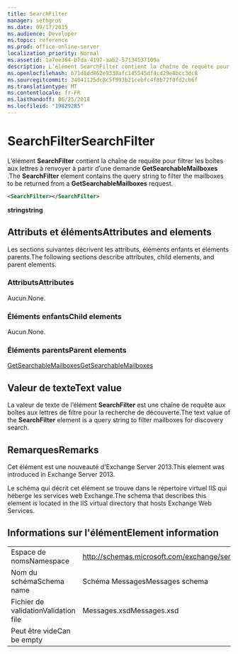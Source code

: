 ```yaml
---
title: SearchFilter
manager: sethgros
ms.date: 09/17/2015
ms.audience: Developer
ms.topic: reference
ms.prod: office-online-server
localization_priority: Normal
ms.assetid: 1a7ee364-b7da-4197-aab2-57134537109a
description: L’élément SearchFilter contient la chaîne de requête pour filtrer les boîtes aux lettres à renvoyer à partir d’une demande GetSearchableMailboxes.
ms.openlocfilehash: b71d8dd862e9338afc145545df4cd29e8bcc3dc8
ms.sourcegitcommit: 34041125dc8c5f993b21cebfc4f8b72f0fd2cb6f
ms.translationtype: MT
ms.contentlocale: fr-FR
ms.lasthandoff: 06/25/2018
ms.locfileid: "19829285"
---
```

# <a name="searchfilter"></a><span data-ttu-id="bbdb3-103">SearchFilter</span><span class="sxs-lookup"><span data-stu-id="bbdb3-103">SearchFilter</span></span>

<span data-ttu-id="bbdb3-104">L’élément **SearchFilter** contient la chaîne de requête pour filtrer les boîtes aux lettres à renvoyer à partir d’une demande **GetSearchableMailboxes** .</span><span class="sxs-lookup"><span data-stu-id="bbdb3-104">The **SearchFilter** element contains the query string to filter the mailboxes to be returned from a **GetSearchableMailboxes** request.</span></span> 
  
```XML
<SearchFilter></SearchFilter>
```

 <span data-ttu-id="bbdb3-105">**string**</span><span class="sxs-lookup"><span data-stu-id="bbdb3-105">**string**</span></span>
## <a name="attributes-and-elements"></a><span data-ttu-id="bbdb3-106">Attributs et éléments</span><span class="sxs-lookup"><span data-stu-id="bbdb3-106">Attributes and elements</span></span>

<span data-ttu-id="bbdb3-107">Les sections suivantes décrivent les attributs, éléments enfants et éléments parents.</span><span class="sxs-lookup"><span data-stu-id="bbdb3-107">The following sections describe attributes, child elements, and parent elements.</span></span>
  
### <a name="attributes"></a><span data-ttu-id="bbdb3-108">Attributs</span><span class="sxs-lookup"><span data-stu-id="bbdb3-108">Attributes</span></span>

<span data-ttu-id="bbdb3-109">Aucun.</span><span class="sxs-lookup"><span data-stu-id="bbdb3-109">None.</span></span>
  
### <a name="child-elements"></a><span data-ttu-id="bbdb3-110">Éléments enfants</span><span class="sxs-lookup"><span data-stu-id="bbdb3-110">Child elements</span></span>

<span data-ttu-id="bbdb3-111">Aucun.</span><span class="sxs-lookup"><span data-stu-id="bbdb3-111">None.</span></span>
  
### <a name="parent-elements"></a><span data-ttu-id="bbdb3-112">Éléments parents</span><span class="sxs-lookup"><span data-stu-id="bbdb3-112">Parent elements</span></span>

[<span data-ttu-id="bbdb3-113">GetSearchableMailboxes</span><span class="sxs-lookup"><span data-stu-id="bbdb3-113">GetSearchableMailboxes</span></span>](getsearchablemailboxes.md)
  
## <a name="text-value"></a><span data-ttu-id="bbdb3-114">Valeur de texte</span><span class="sxs-lookup"><span data-stu-id="bbdb3-114">Text value</span></span>

<span data-ttu-id="bbdb3-115">La valeur de texte de l’élément **SearchFilter** est une chaîne de requête aux boîtes aux lettres de filtre pour la recherche de découverte.</span><span class="sxs-lookup"><span data-stu-id="bbdb3-115">The text value of the **SearchFilter** element is a query string to filter mailboxes for discovery search.</span></span> 
  
## <a name="remarks"></a><span data-ttu-id="bbdb3-116">Remarques</span><span class="sxs-lookup"><span data-stu-id="bbdb3-116">Remarks</span></span>

<span data-ttu-id="bbdb3-117">Cet élément est une nouveauté d'Exchange Server 2013.</span><span class="sxs-lookup"><span data-stu-id="bbdb3-117">This element was introduced in Exchange Server 2013.</span></span>
  
<span data-ttu-id="bbdb3-118">Le schéma qui décrit cet élément se trouve dans le répertoire virtuel IIS qui héberge les services web Exchange.</span><span class="sxs-lookup"><span data-stu-id="bbdb3-118">The schema that describes this element is located in the IIS virtual directory that hosts Exchange Web Services.</span></span>
  
## <a name="element-information"></a><span data-ttu-id="bbdb3-119">Informations sur l'élément</span><span class="sxs-lookup"><span data-stu-id="bbdb3-119">Element information</span></span>

|||
|:-----|:-----|
|<span data-ttu-id="bbdb3-120">Espace de noms</span><span class="sxs-lookup"><span data-stu-id="bbdb3-120">Namespace</span></span>  <br/> |http://schemas.microsoft.com/exchange/services/2006/messages  <br/> |
|<span data-ttu-id="bbdb3-121">Nom du schéma</span><span class="sxs-lookup"><span data-stu-id="bbdb3-121">Schema name</span></span>  <br/> |<span data-ttu-id="bbdb3-122">Schéma Messages</span><span class="sxs-lookup"><span data-stu-id="bbdb3-122">Messages schema</span></span>  <br/> |
|<span data-ttu-id="bbdb3-123">Fichier de validation</span><span class="sxs-lookup"><span data-stu-id="bbdb3-123">Validation file</span></span>  <br/> |<span data-ttu-id="bbdb3-124">Messages.xsd</span><span class="sxs-lookup"><span data-stu-id="bbdb3-124">Messages.xsd</span></span>  <br/> |
|<span data-ttu-id="bbdb3-125">Peut être vide</span><span class="sxs-lookup"><span data-stu-id="bbdb3-125">Can be empty</span></span>  <br/> ||
   

